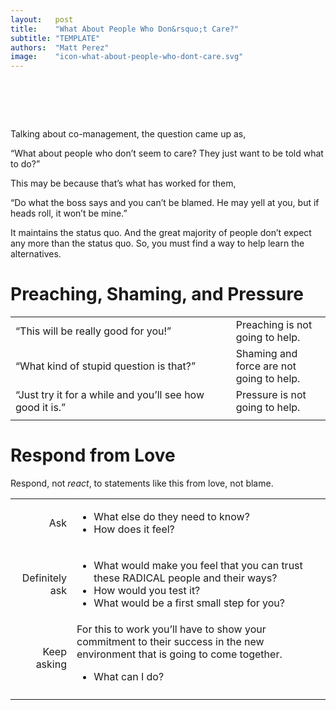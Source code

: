 ```yaml
---
layout:   post
title:    "What About People Who Don&rsquo;t Care?"
subtitle: "TEMPLATE"
authors:  "Matt Perez"
image:    "icon-what-about-people-who-dont-care.svg"
---
```


<div style="display:none;">
 <p>Maybe that is what has worked for them.</p>
</div>

<h1>&nbsp;</h1>
 <p>Talking about co-management, the question came up as,</p>
 <p class="_citation">“What about people who don’t seem to care? They just want to be told what to do?”</o>
 <p>This may be because that’s what has worked for them,</p>
 <p class="_citation">“Do what the boss says and you can’t be blamed. He may yell at you, but if heads roll, it won’t be mine.”</p>
 <p>It maintains the status quo. And the great majority of people don’t expect any more than the status quo. So, you must find a way to help learn the alternatives.</p>

<h1>Preaching, Shaming, and Pressure</h1>
 <table>
  <tr>
   <td style="width:70%">“This will be really good for you!”</td>
   <td style="width:30%">Preaching is not going to help.</td>
  </tr>
  <tr>
   <td style="width:70%">&ldquo;What kind of stupid question is that?&rdquo;</td>
   <td style="width:30%">Shaming and force are not going to help.</td>
  </tr>
  <tr>
   <td style="width:70%">&ldquo;Just try it for a while and you’ll see how good it is.&rdquo;</td>
   <td style="width:30%">Pressure is not going to help.</td>
  </tr>
  <tr>
   <td class="_filler"></td>
  </tr>
 </table>

<h1>Respond from Love</h1>
 <p>Respond, not <em>react</em>, to statements like this from love, not blame.</p>
 <table>
  <tr>
   <td style="text-align: right">Ask</td>
   <td>
    <ul>
     <li>What else do they need to know?</li>
     <li>How does it feel?</li>
    </ul>
   </td>
  </tr>
  <tr>
   <td style="text-align: right">Definitely ask</td>
   <td>
    <ul>
     <li>What would make you feel that you can trust these RADICAL people and their ways?</li>
     <li>How would you test it?</li>
     <li>What would be a first small step for you?</li>
    </ul>
   </td>
  </tr>
  <tr>
   <td style="text-align: right">Keep asking</td>
   <td>For this to work you’ll have to show your commitment to their success in the new environment that is going to come together.
    <ul>
     <li>What can I do?</li> 
    </ul>
   </td>
  </tr>
  <tr>
   <td class="_filler"></td>
  </tr>
 </table>

